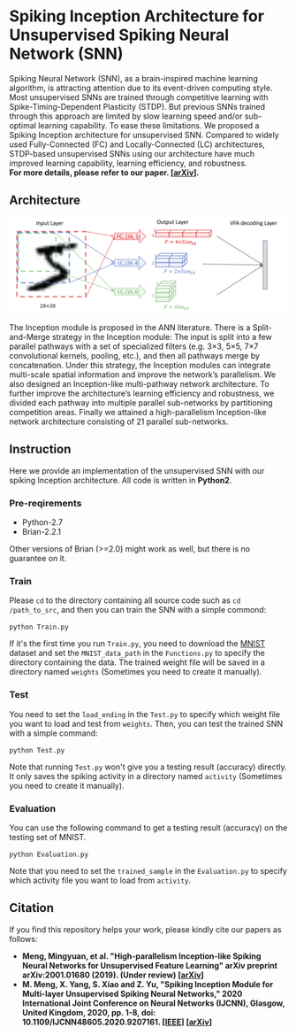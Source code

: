 # Spiking Inception Architecture for Unsupervised Spiking Neural Network (SNN)
Spiking Neural Network (SNN), as a brain-inspired machine learning algorithm, is attracting attention due to its 
event-driven computing style. Most unsupervised SNNs are trained through competitive learning with Spike-Timing-Dependent Plasticity (STDP). 
But previous SNNs trained through this approach are limited by slow learning speed and/or sub-optimal learning capability.
To ease these limitations. We proposed a Spiking Inception architecture for unsupervised SNN. 
Compared to widely used Fully-Connected (FC) and Locally-Connected (LC) architectures, STDP-based unsupervised SNNs using our architecture
have much improved learning capability, learning efficiency, and robustness.  
**For more details, please refer to our paper. [[arXiv](https://arxiv.org/abs/2001.01680)].**

## Architecture
![architecture](https://github.com/MungoMeng/Spiking-Inception/blob/master/Figure/architecture.png)

The Inception module is proposed in the ANN literature. There is a Split-and-Merge strategy in the Inception module: 
The input is split into a few parallel pathways with a set of specialized filters (e.g. 3×3, 5×5, 7×7 convolutional kernels, pooling, etc.), 
and then all pathways merge by concatenation. Under this strategy, the Inception modules can integrate multi-scale spatial information 
and improve the network’s parallelism. We also designed an Inception-like multi-pathway network architecture. 
To further improve the architecture’s learning efficiency and robustness, we divided each pathway into multiple parallel 
sub-networks by partitioning competition areas. Finally we attained a high-parallelism Inception-like network architecture
consisting of 21 parallel sub-networks.   

## Instruction
Here we provide an implementation of the unsupervised SNN with our spiking Inception architecture. All code is written in **Python2**.

### Pre-reqirements
* Python-2.7
* Brian-2.2.1

Other versions of Brian (>=2.0) might work as well, but there is no guarantee on it.

### Train
Please `cd` to the directory containing all source code  such as `cd /path_to_src`, and then you can train the SNN with a simple commond:  
```
python Train.py
```
If it's the first time you run `Train.py`, you need to download the [MNIST](http://yann.lecun.com/exdb/mnist/) dataset
and set the `MNIST_data_path` in the `Functions.py` to specify the directory containing the data. 
The trained weight file will be saved in a directory named `weights` (Sometimes you need to create it manually).

### Test
You need to set the `load_ending` in the `Test.py` to specify which weight file you want to load and test from `weights`. 
Then, you can test the trained SNN with a simple command:  
```
python Test.py
```
Note that running `Test.py` won't give you a testing result (accuracy) directly. 
It only saves the spiking activity in a directory named `activity` (Sometimes you need to create it manually).

### Evaluation
You can use the following command to get a testing result (accuracy) on the testing set of MNIST.
```
python Evaluation.py
```
Note that you need to set the `trained_sample` in the `Evaluation.py` to specify which activity file you want to load from `activity`.

## Citation
If you find this repository helps your work, please kindly cite our papers as follows:

* **Meng, Mingyuan, et al. "High-parallelism Inception-like Spiking Neural Networks for Unsupervised Feature Learning" arXiv preprint arXiv:2001.01680 (2019). (Under review) [[arXiv](https://arxiv.org/abs/2001.01680)]**
* **M. Meng, X. Yang, S. Xiao and Z. Yu, "Spiking Inception Module for Multi-layer Unsupervised Spiking Neural Networks," 2020 International Joint Conference on Neural Networks (IJCNN), Glasgow, United Kingdom, 2020, pp. 1-8, doi: 10.1109/IJCNN48605.2020.9207161. [[IEEE](https://ieeexplore.ieee.org/document/9207161)] [[arXiv](https://arxiv.org/abs/2001.10696)]**
